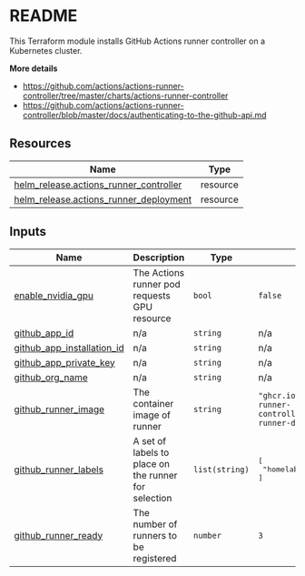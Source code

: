 # README
This Terraform module installs GitHub Actions runner controller on a Kubernetes cluster.

**More details**
- <https://github.com/actions/actions-runner-controller/tree/master/charts/actions-runner-controller>
- <https://github.com/actions/actions-runner-controller/blob/master/docs/authenticating-to-the-github-api.md>

<!-- BEGIN_TF_DOCS -->


## Resources

| Name | Type |
|------|------|
| [helm_release.actions_runner_controller](https://registry.terraform.io/providers/hashicorp/helm/latest/docs/resources/release) | resource |
| [helm_release.actions_runner_deployment](https://registry.terraform.io/providers/hashicorp/helm/latest/docs/resources/release) | resource |

## Inputs

| Name | Description | Type | Default | Required |
|------|-------------|------|---------|:--------:|
| <a name="input_enable_nvidia_gpu"></a> [enable\_nvidia\_gpu](#input\_enable\_nvidia\_gpu) | The Actions runner pod requests GPU resource | `bool` | `false` | no |
| <a name="input_github_app_id"></a> [github\_app\_id](#input\_github\_app\_id) | n/a | `string` | n/a | yes |
| <a name="input_github_app_installation_id"></a> [github\_app\_installation\_id](#input\_github\_app\_installation\_id) | n/a | `string` | n/a | yes |
| <a name="input_github_app_private_key"></a> [github\_app\_private\_key](#input\_github\_app\_private\_key) | n/a | `string` | n/a | yes |
| <a name="input_github_org_name"></a> [github\_org\_name](#input\_github\_org\_name) | n/a | `string` | n/a | yes |
| <a name="input_github_runner_image"></a> [github\_runner\_image](#input\_github\_runner\_image) | The container image of runner | `string` | `"ghcr.io/actions/actions-runner-controller/actions-runner-dind:ubuntu-20.04"` | no |
| <a name="input_github_runner_labels"></a> [github\_runner\_labels](#input\_github\_runner\_labels) | A set of labels to place on the runner for selection | `list(string)` | <pre>[<br>  "homelab"<br>]</pre> | no |
| <a name="input_github_runner_ready"></a> [github\_runner\_ready](#input\_github\_runner\_ready) | The number of runners to be registered | `number` | `3` | no |
<!-- END_TF_DOCS -->
